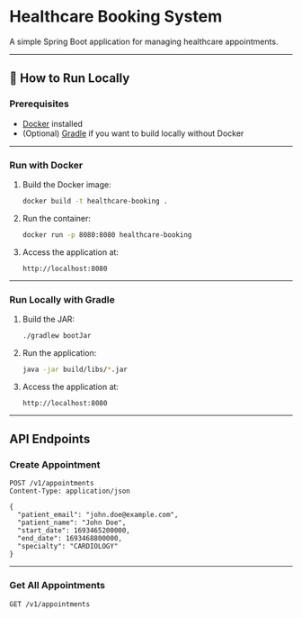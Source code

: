 # Healthcare Booking System

A simple Spring Boot application for managing healthcare appointments.

---

## 🚀 How to Run Locally

### Prerequisites
- [Docker](https://www.docker.com/get-started) installed
- (Optional) [Gradle](https://gradle.org/install/) if you want to build locally without Docker

---

### Run with Docker

1. Build the Docker image:

    ```bash
    docker build -t healthcare-booking .
    ```

2. Run the container:

    ```bash
    docker run -p 8080:8080 healthcare-booking
    ```

3. Access the application at:

    ```
    http://localhost:8080
    ```

---

### Run Locally with Gradle

1. Build the JAR:

    ```bash
    ./gradlew bootJar
    ```

2. Run the application:

    ```bash
    java -jar build/libs/*.jar
    ```

3. Access the application at:

    ```
    http://localhost:8080
    ```

---

## API Endpoints

### Create Appointment

```http
POST /v1/appointments
Content-Type: application/json

{
  "patient_email": "john.doe@example.com",
  "patient_name": "John Doe",
  "start_date": 1693465200000,
  "end_date": 1693468800000,
  "specialty": "CARDIOLOGY"
}
```

---

### Get All Appointments

```http
GET /v1/appointments
```
